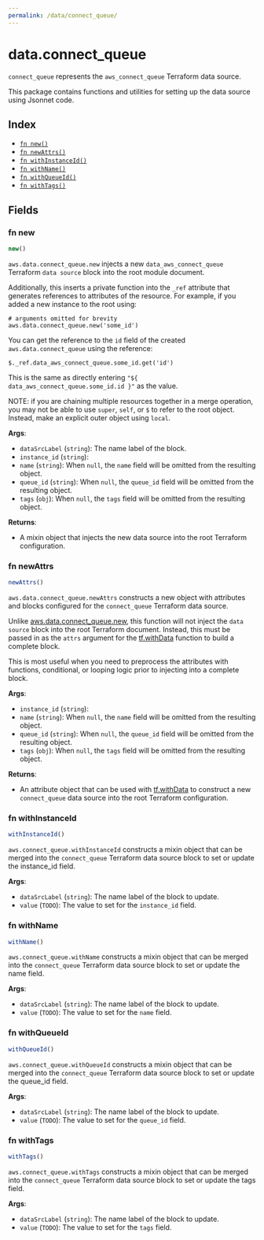 ```yaml
---
permalink: /data/connect_queue/
---
```


# data.connect_queue

`connect_queue` represents the `aws_connect_queue` Terraform data source.



This package contains functions and utilities for setting up the data source using Jsonnet code.


## Index

* [`fn new()`](#fn-new)
* [`fn newAttrs()`](#fn-newattrs)
* [`fn withInstanceId()`](#fn-withinstanceid)
* [`fn withName()`](#fn-withname)
* [`fn withQueueId()`](#fn-withqueueid)
* [`fn withTags()`](#fn-withtags)

## Fields

### fn new

```ts
new()
```


`aws.data.connect_queue.new` injects a new `data_aws_connect_queue` Terraform `data source`
block into the root module document.

Additionally, this inserts a private function into the `_ref` attribute that generates references to attributes of the
resource. For example, if you added a new instance to the root using:

    # arguments omitted for brevity
    aws.data.connect_queue.new('some_id')

You can get the reference to the `id` field of the created `aws.data.connect_queue` using the reference:

    $._ref.data_aws_connect_queue.some_id.get('id')

This is the same as directly entering `"${ data_aws_connect_queue.some_id.id }"` as the value.

NOTE: if you are chaining multiple resources together in a merge operation, you may not be able to use `super`, `self`,
or `$` to refer to the root object. Instead, make an explicit outer object using `local`.

**Args**:
  - `dataSrcLabel` (`string`): The name label of the block.
  - `instance_id` (`string`): 
  - `name` (`string`):  When `null`, the `name` field will be omitted from the resulting object.
  - `queue_id` (`string`):  When `null`, the `queue_id` field will be omitted from the resulting object.
  - `tags` (`obj`):  When `null`, the `tags` field will be omitted from the resulting object.

**Returns**:
- A mixin object that injects the new data source into the root Terraform configuration.


### fn newAttrs

```ts
newAttrs()
```


`aws.data.connect_queue.newAttrs` constructs a new object with attributes and blocks configured for the `connect_queue`
Terraform data source.

Unlike [aws.data.connect_queue.new](#fn-connectqueuenew), this function will not inject the `data source`
block into the root Terraform document. Instead, this must be passed in as the `attrs` argument for the
[tf.withData](https://github.com/tf-libsonnet/core/tree/main/docs#fn-withdata) function to build a complete block.

This is most useful when you need to preprocess the attributes with functions, conditional, or looping logic prior to
injecting into a complete block.

**Args**:
  - `instance_id` (`string`): 
  - `name` (`string`):  When `null`, the `name` field will be omitted from the resulting object.
  - `queue_id` (`string`):  When `null`, the `queue_id` field will be omitted from the resulting object.
  - `tags` (`obj`):  When `null`, the `tags` field will be omitted from the resulting object.

**Returns**:
  - An attribute object that can be used with [tf.withData](https://github.com/tf-libsonnet/core/tree/main/docs#fn-withdata) to construct a new `connect_queue` data source into the root Terraform configuration.


### fn withInstanceId

```ts
withInstanceId()
```

`aws.connect_queue.withInstanceId` constructs a mixin object that can be merged into the `connect_queue`
Terraform data source block to set or update the instance_id field.



**Args**:
  - `dataSrcLabel` (`string`): The name label of the block to update.
  - `value` (`TODO`): The value to set for the `instance_id` field.


### fn withName

```ts
withName()
```

`aws.connect_queue.withName` constructs a mixin object that can be merged into the `connect_queue`
Terraform data source block to set or update the name field.



**Args**:
  - `dataSrcLabel` (`string`): The name label of the block to update.
  - `value` (`TODO`): The value to set for the `name` field.


### fn withQueueId

```ts
withQueueId()
```

`aws.connect_queue.withQueueId` constructs a mixin object that can be merged into the `connect_queue`
Terraform data source block to set or update the queue_id field.



**Args**:
  - `dataSrcLabel` (`string`): The name label of the block to update.
  - `value` (`TODO`): The value to set for the `queue_id` field.


### fn withTags

```ts
withTags()
```

`aws.connect_queue.withTags` constructs a mixin object that can be merged into the `connect_queue`
Terraform data source block to set or update the tags field.



**Args**:
  - `dataSrcLabel` (`string`): The name label of the block to update.
  - `value` (`TODO`): The value to set for the `tags` field.
